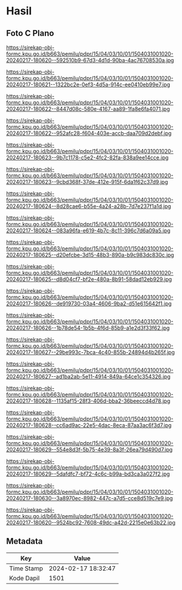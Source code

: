 # Hasil

## Foto C Plano

https://sirekap-obj-formc.kpu.go.id/b663/pemilu/pdpr/15/04/03/10/01/1504031001020-20240217-180620--592510b9-67d3-4d1d-90ba-4ac76708530a.jpg

https://sirekap-obj-formc.kpu.go.id/b663/pemilu/pdpr/15/04/03/10/01/1504031001020-20240217-180621--1322bc2e-0ef3-4d5a-914c-ee0410eb99e7.jpg

https://sirekap-obj-formc.kpu.go.id/b663/pemilu/pdpr/15/04/03/10/01/1504031001020-20240217-180622--8447d08c-580e-4167-aa89-1fa8e6fa4071.jpg

https://sirekap-obj-formc.kpu.go.id/b663/pemilu/pdpr/15/04/03/10/01/1504031001020-20240217-180622--952afc28-f604-403e-accb-daa709d2debf.jpg

https://sirekap-obj-formc.kpu.go.id/b663/pemilu/pdpr/15/04/03/10/01/1504031001020-20240217-180623--9b7c1178-c5e2-4fc2-82fa-838a9ee14cce.jpg

https://sirekap-obj-formc.kpu.go.id/b663/pemilu/pdpr/15/04/03/10/01/1504031001020-20240217-180623--9cbd368f-37de-412e-915f-6da1f62c37d9.jpg

https://sirekap-obj-formc.kpu.go.id/b663/pemilu/pdpr/15/04/03/10/01/1504031001020-20240217-180624--8d28cae6-b55e-4a24-a28b-7d7e237f1a1d.jpg

https://sirekap-obj-formc.kpu.go.id/b663/pemilu/pdpr/15/04/03/10/01/1504031001020-20240217-180624--083a96fa-e619-4b7c-8c11-396c7d6a09a5.jpg

https://sirekap-obj-formc.kpu.go.id/b663/pemilu/pdpr/15/04/03/10/01/1504031001020-20240217-180625--d20efcbe-3d15-48b3-890a-b9c983dc830c.jpg

https://sirekap-obj-formc.kpu.go.id/b663/pemilu/pdpr/15/04/03/10/01/1504031001020-20240217-180625--d8d04cf7-bf2e-480a-8b91-58dad12eb929.jpg

https://sirekap-obj-formc.kpu.go.id/b663/pemilu/pdpr/15/04/03/10/01/1504031001020-20240217-180626--de919730-03a4-4606-9ba2-d51e615642f1.jpg

https://sirekap-obj-formc.kpu.go.id/b663/pemilu/pdpr/15/04/03/10/01/1504031001020-20240217-180626--1b78de54-1b5b-4f6d-85b9-a1e2d3f33f62.jpg

https://sirekap-obj-formc.kpu.go.id/b663/pemilu/pdpr/15/04/03/10/01/1504031001020-20240217-180627--29be993c-7bca-4c40-855b-24894d4b265f.jpg

https://sirekap-obj-formc.kpu.go.id/b663/pemilu/pdpr/15/04/03/10/01/1504031001020-20240217-180627--ad1ba2ab-5e11-4914-849a-64ce1c354326.jpg

https://sirekap-obj-formc.kpu.go.id/b663/pemilu/pdpr/15/04/03/10/01/1504031001020-20240217-180628--1135af15-28f3-406d-bba2-36beeccd4d78.jpg

https://sirekap-obj-formc.kpu.go.id/b663/pemilu/pdpr/15/04/03/10/01/1504031001020-20240217-180628--cc6ad9ac-22e5-4dac-8eca-87aa3ac6f3d7.jpg

https://sirekap-obj-formc.kpu.go.id/b663/pemilu/pdpr/15/04/03/10/01/1504031001020-20240217-180629--554e8d3f-5b75-4e39-8a3f-26ea79d490d7.jpg

https://sirekap-obj-formc.kpu.go.id/b663/pemilu/pdpr/15/04/03/10/01/1504031001020-20240217-180629--5dafdfc7-bf72-4c6c-b99a-bd3ca3a027f2.jpg

https://sirekap-obj-formc.kpu.go.id/b663/pemilu/pdpr/15/04/03/10/01/1504031001020-20240217-180630--3a8970ec-8982-447c-a7d5-cce8d519c7e9.jpg

https://sirekap-obj-formc.kpu.go.id/b663/pemilu/pdpr/15/04/03/10/01/1504031001020-20240217-180620--9524bc92-7608-49dc-a42d-2215e0e63b22.jpg


## Metadata

| Key        | Value               |
| ---------- | ------------------- |
| Time Stamp | 2024-02-17 18:32:47 |
| Kode Dapil | 1501                |



